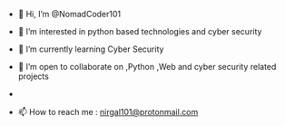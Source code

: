 - 👋 Hi, I’m @NomadCoder101
- 👀 I’m interested in python based technologies and cyber security
- 🌱 I’m currently learning Cyber Security 
- 💞️ I’m open to collaborate on ,Python ,Web and cyber security related projects 
- 


 
- 📫 How to reach me  : nirgal101@protonmail.com


<!---
NomadCoder101/NomadCoder101 is a ✨ special ✨ repository because its `README.md` (this file) appears on your GitHub profile.
You can click the Preview link to take a look at your changes.
--->
